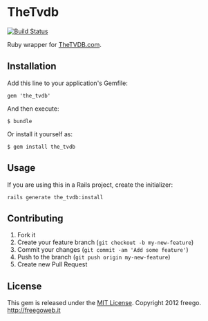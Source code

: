 # TheTvdb

[![Build Status](https://travis-ci.org/freego/the_tvdb.png?branch=master)](https://travis-ci.org/freego/the_tvdb)

Ruby wrapper for [TheTVDB.com](http://thetvdb.com/).

## Installation

Add this line to your application's Gemfile:

    gem 'the_tvdb'

And then execute:

    $ bundle

Or install it yourself as:

    $ gem install the_tvdb

## Usage

If you are using this in a Rails project, create the initializer:

    rails generate the_tvdb:install

## Contributing

1. Fork it
2. Create your feature branch (`git checkout -b my-new-feature`)
3. Commit your changes (`git commit -am 'Add some feature'`)
4. Push to the branch (`git push origin my-new-feature`)
5. Create new Pull Request

## License

This gem is released under the [MIT License](http://www.opensource.org/licenses/MIT). Copyright 2012 freego. http://freegoweb.it